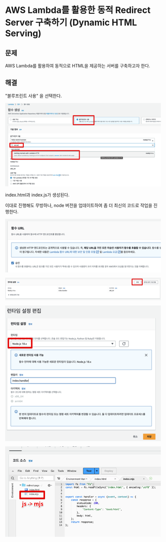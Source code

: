 # AWS Lambda를 활용한 동적 Redirect Server 구축하기 (Dynamic HTML Serving)

## 문제

AWS Lambda를 활용하여 동적으로 HTML을 제공하는 서버를 구축하고자 한다.

## 해결

"블루프린트 사용" 을 선택한다.

![1](./images/1.png)

index.html과 index.js가 생성된다.  

이대로 진행해도 무방하나, node 버전을 업데이트하여 좀 더 최신의 코드로 작업을 진행한다.


![2](./images/2.png)

![3](./images/3.png)

![4](./images/4.png)

![5](./images/5.png)
